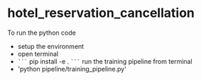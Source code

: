 # hotel_reservation_cancellation

To run the python code
  - setup the environment
  - open terminal
  - ` ``` ` pip install -e . ` ``` `
run the training pipeline from terminal
  - 'python pipeline/training_pipeline.py'
